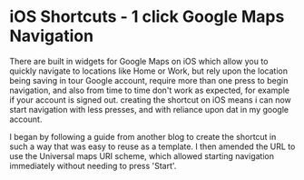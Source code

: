 # iOS Shortcuts - 1 click Google Maps Navigation

There are built in widgets for Google Maps on iOS which allow you to quickly navigate to locations like Home or Work, but rely upon the location being saving in tour Google account, require more than one press to begin navigation, and also from time to time don't work as expected, for example if your account is signed out. creating the shortcut on iOS means i can now start navigation with less presses, and with reliance upon dat in my google account.

I began by following a guide from another blog <insert link> to create the shortcut in such a way that was easy to reuse as a template. I then amended the URL to use the Universal maps URI scheme, which allowed starting navigation immediately without needing to press 'Start'.